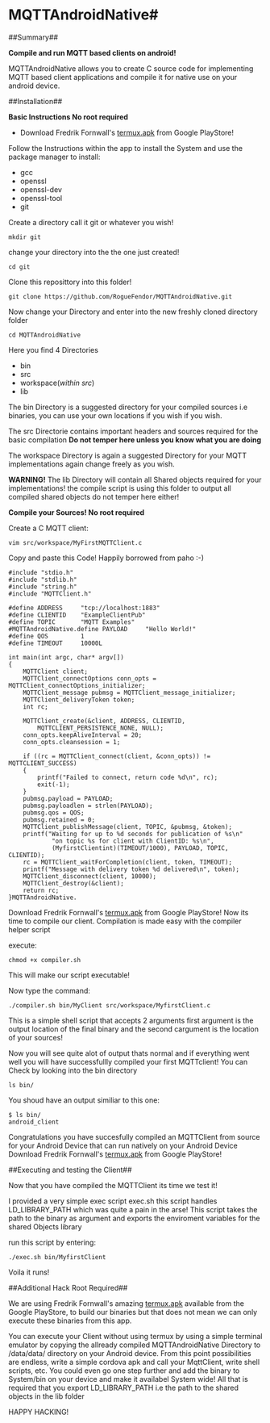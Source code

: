 # MQTTAndroidNative#

##Summary##

**Compile and run MQTT based clients on android!**

MQTTAndroidNative allows you to create C source code for implementing MQTT based client applications and compile it for native use on your android device.


##Installation##

**Basic Instructions No root required**

* Download Fredrik Fornwall's [termux.apk](https://play.google.com/store/apps/details?id=com.termux&hl=en
 "termux.apk") from Google PlayStore!

Follow the Instructions within the app to install the System and use the package manager to install:
 
* gcc
* openssl
* openssl-dev
* openssl-tool
* git

Create a directory call it git or whatever you wish!

```
mkdir git

```

change your directory into the the one just created!


```
cd git

```

Clone this reposittory into this folder!

```
git clone https://github.com/RogueFendor/MQTTAndroidNative.git  

```

Now change your Directory and enter into the new freshly cloned directory folder

```
cd MQTTAndroidNative

```

Here you find 4 Directories

* bin
* src
* workspace(_within src_)
* lib

The bin Directory is a suggested directory for your compiled sources i.e binaries, you can use your own locations if you wish if you wish.

The src Directorie contains important headers and sources required for the basic compilation **Do not temper here unless you know what you are doing**

The workspace Directory is again a suggested Directory for your MQTT implementations again change freely as you wish.

**WARNING!** 
The lib Directory will contain all Shared objects required for your implementations! the compile script is using this folder to output all compiled shared objects do not temper here either!

  
**Compile your Sources! No root required**

Create a C MQTT client:

```
vim src/workspace/MyFirstMQTTClient.c

```

Copy and paste this Code! Happily borrowed from paho :-)


```
#include "stdio.h"
#include "stdlib.h"
#include "string.h"
#include "MQTTClient.h"

#define ADDRESS     "tcp://localhost:1883"
#define CLIENTID    "ExampleClientPub"
#define TOPIC       "MQTT Examples"
#MQTTAndroidNative.define PAYLOAD     "Hello World!"
#define QOS         1
#define TIMEOUT     10000L

int main(int argc, char* argv[])
{
    MQTTClient client;
    MQTTClient_connectOptions conn_opts = MQTTClient_connectOptions_initializer;
    MQTTClient_message pubmsg = MQTTClient_message_initializer;
    MQTTClient_deliveryToken token;
    int rc;

    MQTTClient_create(&client, ADDRESS, CLIENTID,
        MQTTCLIENT_PERSISTENCE_NONE, NULL);
    conn_opts.keepAliveInterval = 20;
    conn_opts.cleansession = 1;

    if ((rc = MQTTClient_connect(client, &conn_opts)) != MQTTCLIENT_SUCCESS)
    {
        printf("Failed to connect, return code %d\n", rc);
        exit(-1);
    }
    pubmsg.payload = PAYLOAD;
    pubmsg.payloadlen = strlen(PAYLOAD);
    pubmsg.qos = QOS;
    pubmsg.retained = 0;
    MQTTClient_publishMessage(client, TOPIC, &pubmsg, &token);
    printf("Waiting for up to %d seconds for publication of %s\n"
            "on topic %s for client with ClientID: %s\n",
            (MyfirstClientint)(TIMEOUT/1000), PAYLOAD, TOPIC, CLIENTID);
    rc = MQTTClient_waitForCompletion(client, token, TIMEOUT);
    printf("Message with delivery token %d delivered\n", token);
    MQTTClient_disconnect(client, 10000);
    MQTTClient_destroy(&client);
    return rc;
}MQTTAndroidNative.

```

Download Fredrik Fornwall's [termux.apk](https://play.google.com/store/apps/details?id=com.termux&hl=en
 "termux.apk") from Google PlayStore!
Now its time to compile our client. Compilation is made easy with the compiler helper script

execute:

```
chmod +x compiler.sh

```

This will make our script executable!

Now type the command:

```
./compiler.sh bin/MyClient src/workspace/MyfirstClient.c 

```

This is a simple shell script that accepts 2 arguments first argument is the output location of the final binary and the second
cargument is the location of your sources!

Now you will see quite alot of output thats normal and if everything went well you will have successfullly compiled your 
first MQTTclient! You can Check by looking into the bin directory

```
ls bin/

```

You shoud have an output similiar to this one:

```
$ ls bin/
android_client

```

Congratulations you have succesfully compiled an MQTTClient from source for your Android Device 
that can run natively on your Android Device
Download Fredrik Fornwall's [termux.apk](https://play.google.com/store/apps/details?id=com.termux&hl=en
 "termux.apk") from Google PlayStore!


##Executing and testing the Client##

Now that you have compiled the MQTTClient its time we test it!

I provided a very simple exec script exec.sh this script handles LD_LIBRARY_PATH which was quite a pain in the arse!
This script takes the path to the binary as argument and exports the enviroment variables for the shared Objects library

run this script by entering:

```
./exec.sh bin/MyfirstClient

```

Voila it runs!


##Additional Hack Root Required##

We are using Fredrik Fornwall's amazing [termux.apk](https://play.google.com/store/apps/details?id=com.termux&hl=en
 "termux.apk") available from the Google PlayStore, to build our binaries but that does not mean we can only execute these binaries from this app.
 
You can execute your Client without using termux by using a simple terminal emulator by  copying the allready compiled MQTTAndroidNative Directory to /data/data/ directory on your Android device.
From this point possibilities are endless, write a simple cordova apk and call your MqttClient, write shell scripts, etc.
You could even go one step further and add the binary to System/bin on your device and make it availabel System wide! All that is required that you export LD_LIBRARY_PATH i.e the path to the shared objects in the lib folder

HAPPY HACKING!





